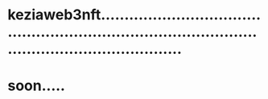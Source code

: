 # keziaweb3nft............................................................................................................................
# soon.....
